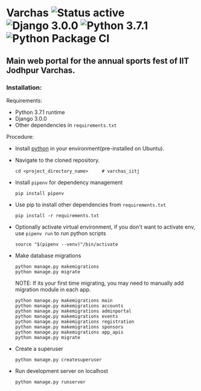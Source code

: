 # Varchas ![Status active](https://img.shields.io/badge/Status-active%20development-2eb3c1.svg) ![Django 3.0.0](https://img.shields.io/badge/Django-3.0.0-green.svg) ![Python 3.7.1](https://img.shields.io/badge/Python-3.7.1-blue.svg) ![Python Package CI](https://github.com/devlup-labs/varchas/workflows/Python%20package/badge.svg)

## Main web portal for the annual sports fest of IIT Jodhpur Varchas.

### Installation:

Requirements:

- Python 3.7.1 runtime
- Django 3.0.0
- Other dependencies in `requirements.txt`

Procedure:

- Install [python](https://www.python.org/downloads/) in your environment(pre-installed on Ubuntu).
- Navigate to the cloned repository.
  ```
  cd <project_directory_name>     # varchas_iitj
  ```
- Install `pipenv` for dependency management
  ```
  pip install pipenv
  ```
- Use pip to install other dependencies from `requirements.txt`

  ```
  pip install -r requirements.txt
  ```

- Optionally activate virtual environment, if you don't want to activate env, use `pipenv run` to run python scripts

  ```
  source "$(pipenv --venv)"/bin/activate
  ```

- Make database migrations
  ```
  python manage.py makemigrations
  python manage.py migrate
  ```
  NOTE: If its your first time migrating, you may need to manually add migration module in each app.
  ```
  python manage.py makemigrations main
  python manage.py makemigrations accounts
  python manage.py makemigrations adminportal
  python manage.py makemigrations events
  python manage.py makemigrations registration
  python manage.py makemigrations sponsors
  python manage.py makemigrations app_apis
  python manage.py migrate
  ```
- Create a superuser
  ```
  python manage.py createsuperuser
  ```
- Run development server on localhost
  ```
  python manage.py runserver
  ```
